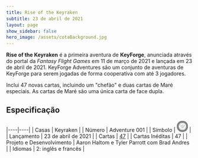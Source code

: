 ```yaml
---
title: Rise of the Keyraken
subtitle: 23 de abril de 2021
layout: page
show_sidebar: false
hero_image: /assets/cotaBackground.jpg
---
```


**Rise of the Keyraken** é a primeira aventura  de **KeyForge**, anunciada através do portal da
_Fantasy Flight Games_ em 11 de março de 2021 e lançada em 23 de abril de 2021. KeyForge Adventures
são um conjunto de aventuras de KeyForge para serem jogadas de forma cooperativa com até 3 jogadores.

Inclui 47 novas cartas, incluindo um "chefão" e duas cartas de Maré especiais. As cartas de Maré são
uma única carta de face dupla.

## Especificação

|----|----|
| Casas | Keyraken |
| Número | Adventure 001 |
| Símbolo | <img src="https://raw.githubusercontent.com/cardsofkeyforge/cardsofkeyforge.github.io/master/rotk/rotk.png" alt="rotk" style="background-color: gray; border-radius: 14px; padding: 5px;"/> |
| Lançamento | 23 de abril de 2021 |
| Cartas | [47](cards) |
| Cartas Inéditas | 47 |
| Projeto e Desenvolvimento | Aaron Haltom e Tyler Parrott com Brad Andres |
| Idiomas | 2: inglês e francês |
